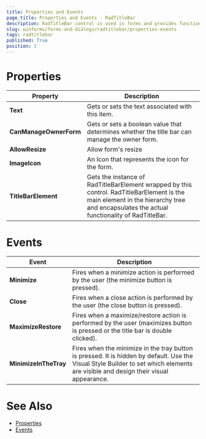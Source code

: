 ```yaml
---
title: Properties and Events
page_title: Properties and Events - RadTitleBar
description: RadTitleBar control is used in forms and provides functionality for dragging, minimizing, maximizing and closing the form. This control is internally used by RadForm.
slug: winforms/forms-and-dialogs/radtitlebar/properties-events
tags: radtitlebar
published: True
position: 2 
---
```


# Properties

|Property|Description|
|----|----| 
|__Text__|Gets or sets the text associated with this item.|
|__CanManageOwnerForm__|Gets or sets a boolean value that determines whether the title bar can manage the owner form.|
|__AllowResize__|Allow form's resize|
|__ImageIcon__|An Icon that represents the icon for the form.|
|__TitleBarElement__|Gets the instance of RadTitleBarElement wrapped by this control. RadTitleBarElement is the main element in the hierarchy tree and encapsulates the actual functionality of RadTitleBar.|

# Events

|Event|Description|
|----|----| 
|__Minimize__|Fires when a minimize action is performed by the user (the minimize button is pressed).|
|__Close__|Fires when a close action is performed by the user (the close button is pressed).|
|__MaximizeRestore__|Fires when a maximize/restore action is performed by the user (maximizes button is pressed or the title bar is double clicked).|
|__MinimizeInTheTray__|Fires when the minimize in the tray button is pressed. It is hidden by default. Use the Visual Style Builder to set which elements are visible and design their visual appearance.|

# See Also

* [Properties](https://docs.telerik.com/devtools/winforms/api/telerik.wincontrols.ui.radtitlebar.html#properties)
* [Events](https://docs.telerik.com/devtools/winforms/api/telerik.wincontrols.ui.radtitlebar.html#events)
 
           
